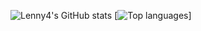 ![Lenny4's GitHub stats](https://github-readme-stats.vercel.app/api?username=lenny4&show_icons=true&theme=radical)
[![Top languages](https://github-readme-stats.vercel.app/api/top-langs/?username=lenny4&layout=compact&langs_count=8&theme=radical&exclude_repo=CIS-350-Assignment-5A,CIS-350-Assignment-5B,CIS-350-Assgnment-6,&hide=shaderlab)]
